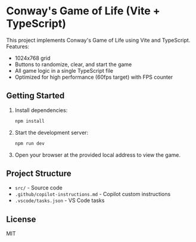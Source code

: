 # Conway's Game of Life (Vite + TypeScript)

This project implements Conway's Game of Life using Vite and TypeScript. Features:
- 1024x768 grid
- Buttons to randomize, clear, and start the game
- All game logic in a single TypeScript file
- Optimized for high performance (60fps target) with FPS counter

## Getting Started

1. Install dependencies:
   ```bash
   npm install
   ```
2. Start the development server:
   ```bash
   npm run dev
   ```
3. Open your browser at the provided local address to view the game.

## Project Structure
- `src/` - Source code
- `.github/copilot-instructions.md` - Copilot custom instructions
- `.vscode/tasks.json` - VS Code tasks

## License
MIT
